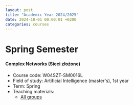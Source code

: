 ```yaml
---
layout: post
title: "Academic Year 2024/2025"
date: 2024-10-01 00:00:01 +0200
categories: courses
---
```


# Spring Semester

#### Complex Networks (Sieci złożone)

* Course code: W04SZT-SM0016L
* Field of study: Artificial Intelligence (master's), 1st year
* Term: Spring
* Teaching materials:  
    - [All groups](https://archiwum-eportal.pwr.edu.pl/eportal_2024_2025/course/view.php?id=6902)  
